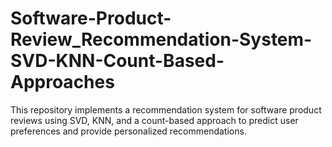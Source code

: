 # Software-Product-Review_Recommendation-System-SVD-KNN-Count-Based-Approaches
This repository implements a recommendation system for software product reviews using SVD, KNN, and a count-based approach to predict user preferences and provide personalized recommendations. 
